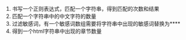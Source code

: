 1. 书写一个正则表达式，匹配一个字符串，得到匹配的次数和结果
2. 匹配一个字符串中的中文字符的数量
3. 过滤敏感词，有一个敏感词数组需要将字符串中出现的敏感词替换为**** 
4. 得到一个html字符串中出现的章节数量